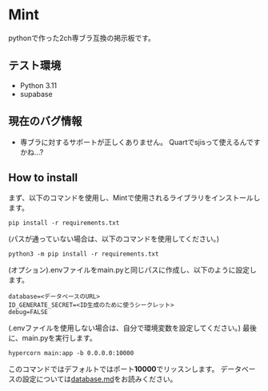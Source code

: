 # Mint
pythonで作った2ch専ブラ互換の掲示板です。
## テスト環境
- Python 3.11
- supabase
## 現在のバグ情報
- 専ブラに対するサポートが正しくありません。
Quartでsjisって使えるんですかね...?
## How to install
まず、以下のコマンドを使用し、Mintで使用されるライブラリをインストールします。  
```
pip install -r requirements.txt
```
(パスが通っていない場合は、以下のコマンドを使用してください。)  
```
python3 -m pip install -r requirements.txt
```
(オプション).envファイルをmain.pyと同じパスに作成し、以下のように設定します。  
```
database=<データベースのURL>
ID_GENERATE_SECRET=<ID生成のために使うシークレット>
debug=FALSE
```
(.envファイルを使用しない場合は、自分で環境変数を設定してください。)
最後に、main.pyを実行します。
```
hypercorn main:app -b 0.0.0.0:10000
```
このコマンドではデフォルトではポート**10000**でリッスンします。
データベースの設定については[database.md](database.md)をお読みください。
